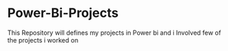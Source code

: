 # Power-Bi-Projects
This Repository will defines my projects in Power bi and i Involved few of the projects i worked on 
